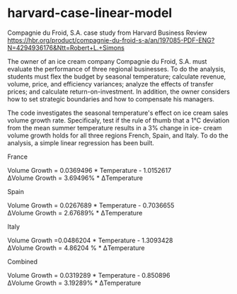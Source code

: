 harvard-case-linear-model
=========================

Compagnie du Froid, S.A. case study from Harvard Business Review https://hbr.org/product/compagnie-du-froid-s-a/an/197085-PDF-ENG?N=4294936176&Ntt=Robert+L.+Simons

The owner of an ice cream company Compagnie du Froid, S.A. must evaluate the performance of three regional businesses. To do the analysis, students must flex the budget by seasonal temperature; calculate revenue, volume, price, and efficiency variances; analyze the effects of transfer prices; and calculate return-on-investment. In addition, the owner considers how to set strategic boundaries and how to compensate his managers.

The code investigates the seasonal temperature's effect on ice cream sales volume growth rate. Specificaly, test if the rule of thumb that a 1°C deviation from the mean summer temperature results in a 3% change in ice-
cream volume growth holds for all three regions French, Spain, and Italy. To do the analysis, a simple linear regression has been built.


France

Volume Growth = 0.0369496 * Temperature - 1.0152617			
ΔVolume Growth =  3.69496% * ΔTemperature			

Spain

Volume Growth = 0.0267689 * Temperature - 0.7036655			
ΔVolume Growth =  2.67689% * ΔTemperature			

Italy

Volume Growth =0.0486204 * Temperature - 1.3093428			
ΔVolume Growth =  4.86204 % * ΔTemperature		

Combined

Volume Growth = 0.0319289 * Temperature - 0.850896			
ΔVolume Growth =  3.19289% * ΔTemperature			
